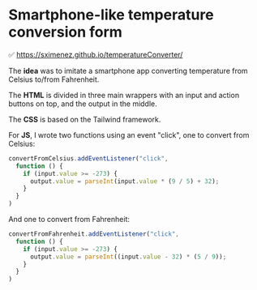 # Smartphone-like temperature conversion form

✅ https://sximenez.github.io/temperatureConverter/


The **idea** was to imitate a smartphone app converting temperature from Celsius to/from Fahrenheit.

The **HTML** is divided in three main wrappers with an input and action buttons on top, and the output in the middle.

The **CSS** is based on the Tailwind framework.

For **JS**, I wrote two functions using an event "click", one to convert from Celsius:

```Javascript
convertFromCelsius.addEventListener("click",
  function () {
    if (input.value >= -273) {
      output.value = parseInt(input.value * (9 / 5) + 32);
    }
  }
)
```

And one to convert from Fahrenheit:

```Javascript
convertFromFahrenheit.addEventListener("click",
  function () {
    if (input.value >= -273) {
      output.value = parseInt((input.value - 32) * (5 / 9));
    }
  }
)
```
